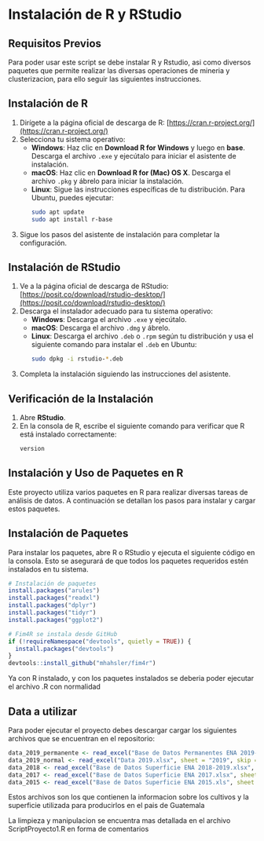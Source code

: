 # Instalación de R y RStudio

## Requisitos Previos
Para poder usar este script se debe instalar R y Rstudio, asi como diversos paquetes que permite realizar las diversas operaciones de mineria y clusterizacion, para ello seguir las siguientes instrucciones.

## Instalación de R

1. Dirígete a la página oficial de descarga de R: [https://cran.r-project.org/](https://cran.r-project.org/)
2. Selecciona tu sistema operativo:
   - **Windows**: Haz clic en **Download R for Windows** y luego en **base**. Descarga el archivo `.exe` y ejecútalo para iniciar el asistente de instalación.
   - **macOS**: Haz clic en **Download R for (Mac) OS X**. Descarga el archivo `.pkg` y ábrelo para iniciar la instalación.
   - **Linux**: Sigue las instrucciones específicas de tu distribución. Para Ubuntu, puedes ejecutar:
     ```bash
     sudo apt update
     sudo apt install r-base
     ```
3. Sigue los pasos del asistente de instalación para completar la configuración.

## Instalación de RStudio

1. Ve a la página oficial de descarga de RStudio: [https://posit.co/download/rstudio-desktop/](https://posit.co/download/rstudio-desktop/)
2. Descarga el instalador adecuado para tu sistema operativo:
   - **Windows**: Descarga el archivo `.exe` y ejecútalo.
   - **macOS**: Descarga el archivo `.dmg` y ábrelo.
   - **Linux**: Descarga el archivo `.deb` o `.rpm` según tu distribución y usa el siguiente comando para instalar el `.deb` en Ubuntu:
     ```bash
     sudo dpkg -i rstudio-*.deb
     ```
3. Completa la instalación siguiendo las instrucciones del asistente.

## Verificación de la Instalación

1. Abre **RStudio**.
2. En la consola de R, escribe el siguiente comando para verificar que R está instalado correctamente:
	```r
	version
	```

## Instalación y Uso de Paquetes en R

Este proyecto utiliza varios paquetes en R para realizar diversas tareas de análisis de datos. A continuación se detallan los pasos para instalar y cargar estos paquetes.

## Instalación de Paquetes

Para instalar los paquetes, abre R o RStudio y ejecuta el siguiente código en la consola. 
Esto se asegurará de que todos los paquetes requeridos estén instalados en tu sistema.

```r
# Instalación de paquetes
install.packages("arules")
install.packages("readxl")
install.packages("dplyr")
install.packages("tidyr")
install.packages("ggplot2")

# Fim4R se instala desde GitHub
if (!requireNamespace("devtools", quietly = TRUE)) {
  install.packages("devtools")
}
devtools::install_github("mhahsler/fim4r")
```

Ya con R instalado, y con los paquetes instalados se deberia poder ejecutar el archivo .R con normalidad

## Data a utilizar

Para poder ejecutar el proyecto debes descargar cargar los siguientes archivos que se encuentran en el repositorio:

```r
data_2019_permanente <- read_excel("Base de Datos Permanentes ENA 2019-2020.xlsx", sheet = "2019 Permanentes", skip = 5)
data_2019_normal <- read_excel("Data 2019.xlsx", sheet = "2019", skip = 5)
data_2018 <- read_excel("Base de Datos Superficie ENA 2018-2019.xlsx", sheet = "2018", skip = 5)
data_2017 <- read_excel("Base de Datos Superficie ENA 2017.xlsx", sheet = "Hoja1", skip = 5)
data_2015 <- read_excel("Base de Datos Superficie ENA 2015.xls", sheet = "BDD SUPERFICIE ENA 2015")
```

Estos archivos son los que contienen la informacion sobre los cultivos y la superficie utilizada para producirlos en el pais de Guatemala

La limpieza y manipulacion se encuentra mas detallada en el archivo ScriptProyecto1.R en forma de comentarios